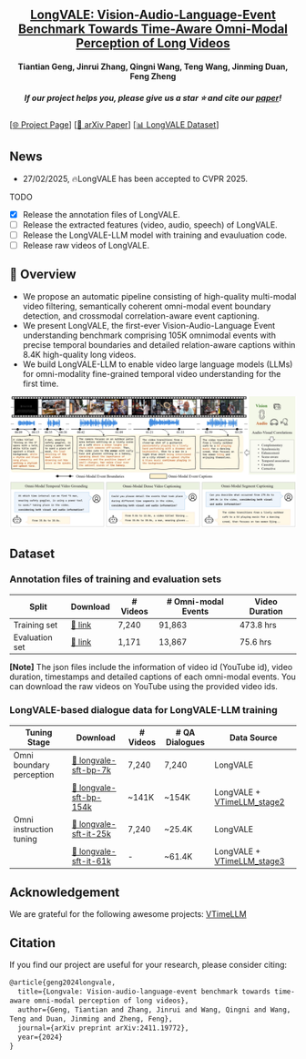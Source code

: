 <h2 align="center"> <a href="https://arxiv.org/abs/2411.19772">LongVALE: Vision-Audio-Language-Event Benchmark Towards Time-Aware Omni-Modal Perception of Long Videos</a></h2>

<h4 align="center"> Tiantian Geng, Jinrui Zhang, Qingni Wang, Teng Wang, Jinming Duan, Feng Zheng </h3>

<h5 align="center"> If our project helps you, please give us a star ⭐ and cite our <a href="#Citation">paper</a>!</h2>
<!-- # LongVALE -->

<!-- [![arxiv](https://img.shields.io/badge/Arxiv-2410.05643-b31b1b.svg?logo=arXiv)](https://arxiv.org/abs/2411.19772) -->

[[🌐 Project Page]()] [[📖 arXiv Paper](https://arxiv.org/abs/2411.19772)] [[📊 LongVALE Dataset](https://huggingface.co/datasets/ttgeng233/LongVALE)]

## News

<!-- - 28/02/2025, 🔥The LongVALE dataset is released. -->
- 27/02/2025, 🔥LongVALE has been accepted to CVPR 2025.

TODO

- [x] Release the annotation files of LongVALE.
- [ ] Release the extracted features (video, audio, speech) of LongVALE.
- [ ] Release the LongVALE-LLM model with training and evauluation code.
- [ ] Release raw videos of LongVALE.
  
## 👀 Overview
<!-- Recent advancements in video understanding remain limited to coarse-grained and visual-only tasks. However, real-world videos encompass omnimodal information (vision, audio, and speech) with a series of events forming a cohesive storyline. The lack of
multi-modal video data with fine-grained event annotations
and the high cost of manual labeling are major obstacles
to comprehensive omni-modality video perception. To address this gap,  -->
- We propose an automatic pipeline consisting of high-quality multi-modal video filtering, semantically coherent omni-modal event boundary detection, and crossmodal correlation-aware event captioning. 
- We present LongVALE, the first-ever Vision-Audio-Language
Event understanding benchmark comprising 105K omnimodal events with precise temporal boundaries and detailed relation-aware captions within 8.4K high-quality long videos. 
- We build LongVALE-LLM to enable video large language models (LLMs) for omni-modality fine-grained temporal video understanding for the first time. 
<div align="center">
    <img src="fig1.jpg" width="800"/>
    <br/>
    <figcaption></figcaption>
</div>

## Dataset 
### Annotation files of training and evaluation sets
| Split           | Download | # Videos | # Omni-modal Events | Video Duration |
|-----------------|----------|-----------------|-----------|----------------|
|Training set | [🤗 link](https://huggingface.co/datasets/ttgeng233/LongVALE/resolve/main/longvale-annotations-training.json)| 7,240 | 91,863 | 473.8 hrs |
|Evaluation set | [🤗 link](https://huggingface.co/datasets/ttgeng233/LongVALE/resolve/main/longvale-annotations-eval.json)| 1,171 |13,867 | 75.6 hrs |


**[Note]** The json files include the information of video id (YouTube id), video duration, timestamps and detailed captions of each omni-modal events. You can download the raw videos on YouTube using the provided video ids.

### LongVALE-based dialogue data for LongVALE-LLM training 
| Tuning Stage          | Download | # Videos | # QA Dialogues | Data Source |
|-----------------|----------|-----------------|-----------|---|
|Omni boundary perception | [🤗 longvale-sft-bp-7k](https://huggingface.co/datasets/ttgeng233/LongVALE/resolve/main/longvale-sft-bp-7k.json) | 7,240 | 7,240 |LongVALE |
|          | [🤗 longvale-sft-bp-154k](https://huggingface.co/datasets/ttgeng233/LongVALE/resolve/main/longvale-sft-bp-154k.json) | ~141K | ~154K | LongVALE + [VTimeLLM_stage2](https://github.com/huangb23/VTimeLLM)  |
|Omni instruction tuning |[🤗 longvale-sft-it-25k](https://huggingface.co/datasets/ttgeng233/LongVALE/resolve/main/longvale-sft-it-25k.json) | 7,240 | ~25.4K | LongVALE | 
| | [🤗 longvale-sft-it-61k](https://huggingface.co/datasets/ttgeng233/LongVALE/resolve/main/longvale-sft-it-61k.json)| - |~61.4K|LongVALE + [VTimeLLM_stage3](https://github.com/huangb23/VTimeLLM) |


## Acknowledgement
We are grateful for the following awesome projects: [VTimeLLM](https://github.com/huangb23/VTimeLLM)
  

## Citation
If you find our project are useful for your research, please consider citing:
```
@article{geng2024longvale,
  title={Longvale: Vision-audio-language-event benchmark towards time-aware omni-modal perception of long videos},
  author={Geng, Tiantian and Zhang, Jinrui and Wang, Qingni and Wang, Teng and Duan, Jinming and Zheng, Feng},
  journal={arXiv preprint arXiv:2411.19772},
  year={2024}
}
```
